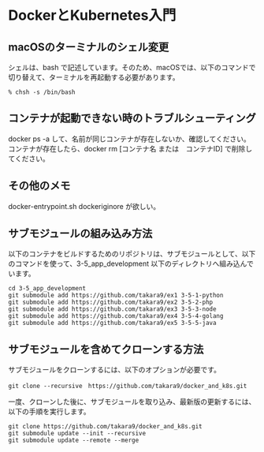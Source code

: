 # DockerとKubernetes入門

## macOSのターミナルのシェル変更

シェルは、bash で記述しています。そのため、macOSでは、以下のコマンドで切り替えて、ターミナルを再起動する必要があります。

```
% chsh -s /bin/bash
```


## コンテナが起動できない時のトラブルシューティング

docker ps -a して、名前が同じコンテナが存在しないか、確認してください。
コンテナが存在したら、docker rm [コンテナ名 または　コンテナID] で削除してください。


## その他のメモ

docker-entrypoint.sh
dockeriginore が欲しい。


## サブモジュールの組み込み方法
以下のコンテナをビルドするためのリポジトリは、サブモジュールとして、以下のコマンドを使って、3-5_app_development 以下のディレクトリへ組み込んでいます。

```
cd 3-5_app_development
git submodule add https://github.com/takara9/ex1 3-5-1-python
git submodule add https://github.com/takara9/ex2 3-5-2-php
git submodule add https://github.com/takara9/ex3 3-5-3-node
git submodule add https://github.com/takara9/ex4 3-5-4-golang
git submodule add https://github.com/takara9/ex5 3-5-5-java
```

## サブモジュールを含めてクローンする方法
サブモジュールをクローンするには、以下のオプションが必要です。

```
git clone --recursive　https://github.com/takara9/docker_and_k8s.git
```

一度、クローンした後に、サブモジュールを取り込み、最新版の更新するには、以下の手順を実行します。

```
git clone https://github.com/takara9/docker_and_k8s.git
git submodule update --init --recursive
git submodule update --remote --merge
```
